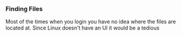 ### Finding Files

Most of the times when you login you have no idea where the files are located at. Since Linux doesn't have an UI it would be a tedious 